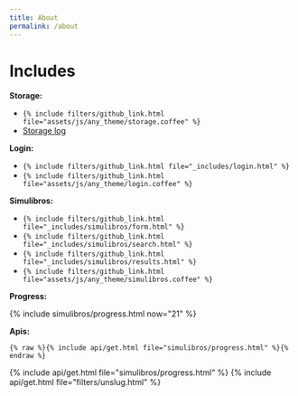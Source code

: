```yaml
---
title: About
permalink: /about
---
```


# Includes

**Storage:**

- `{% include filters/github_link.html file="assets/js/any_theme/storage.coffee" %}`
- <a href="#" id="storage_log">Storage log</a>

**Login:**

- `{% include filters/github_link.html file="_includes/login.html" %}`
- `{% include filters/github_link.html file="assets/js/any_theme/login.coffee" %}`

**Simulibros:**

- `{% include filters/github_link.html file="_includes/simulibros/form.html" %}`
- `{% include filters/github_link.html file="_includes/simulibros/search.html" %}`
- `{% include filters/github_link.html file="_includes/simulibros/results.html" %}`
- `{% include filters/github_link.html file="assets/js/any_theme/simulibros.coffee" %}`

**Progress:**

{% include simulibros/progress.html now="21" %}

**Apis:**

```liquid
{% raw %}{% include api/get.html file="simulibros/progress.html" %}{% endraw %}
```

{% include api/get.html file="simulibros/progress.html" %}
{% include api/get.html file="filters/unslug.html" %}
